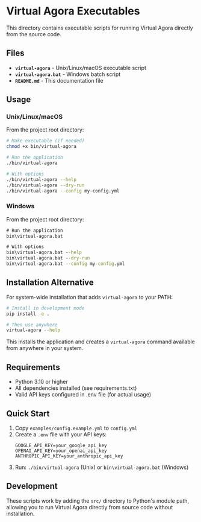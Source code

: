 # Virtual Agora Executables

This directory contains executable scripts for running Virtual Agora directly from the source code.

## Files

- **`virtual-agora`** - Unix/Linux/macOS executable script
- **`virtual-agora.bat`** - Windows batch script
- **`README.md`** - This documentation file

## Usage

### Unix/Linux/macOS

From the project root directory:

```bash
# Make executable (if needed)
chmod +x bin/virtual-agora

# Run the application
./bin/virtual-agora

# With options
./bin/virtual-agora --help
./bin/virtual-agora --dry-run
./bin/virtual-agora --config my-config.yml
```

### Windows

From the project root directory:

```cmd
# Run the application
bin\virtual-agora.bat

# With options
bin\virtual-agora.bat --help
bin\virtual-agora.bat --dry-run
bin\virtual-agora.bat --config my-config.yml
```

## Installation Alternative

For system-wide installation that adds `virtual-agora` to your PATH:

```bash
# Install in development mode
pip install -e .

# Then use anywhere
virtual-agora --help
```

This installs the application and creates a `virtual-agora` command available from anywhere in your system.

## Requirements

- Python 3.10 or higher
- All dependencies installed (see requirements.txt)
- Valid API keys configured in .env file (for actual usage)

## Quick Start

1. Copy `examples/config.example.yml` to `config.yml`
2. Create a `.env` file with your API keys:
   ```
   GOOGLE_API_KEY=your_google_api_key
   OPENAI_API_KEY=your_openai_api_key
   ANTHROPIC_API_KEY=your_anthropic_api_key
   ```
3. Run: `./bin/virtual-agora` (Unix) or `bin\virtual-agora.bat` (Windows)

## Development

These scripts work by adding the `src/` directory to Python's module path, allowing you to run Virtual Agora directly from source code without installation.